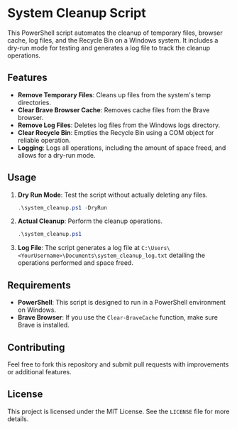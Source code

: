 # System Cleanup Script

This PowerShell script automates the cleanup of temporary files, browser cache, log files, and the Recycle Bin on a Windows system. It includes a dry-run mode for testing and generates a log file to track the cleanup operations.

## Features

- **Remove Temporary Files**: Cleans up files from the system's temp directories.
- **Clear Brave Browser Cache**: Removes cache files from the Brave browser.
- **Remove Log Files**: Deletes log files from the Windows logs directory.
- **Clear Recycle Bin**: Empties the Recycle Bin using a COM object for reliable operation.
- **Logging**: Logs all operations, including the amount of space freed, and allows for a dry-run mode.

## Usage

1. **Dry Run Mode**: Test the script without actually deleting any files.
    ```powershell
    .\system_cleanup.ps1 -DryRun
    ```

2. **Actual Cleanup**: Perform the cleanup operations.
    ```powershell
    .\system_cleanup.ps1
    ```

3. **Log File**: The script generates a log file at `C:\Users\<YourUsername>\Documents\system_cleanup_log.txt` detailing the operations performed and space freed.

## Requirements

- **PowerShell**: This script is designed to run in a PowerShell environment on Windows.
- **Brave Browser**: If you use the `Clear-BraveCache` function, make sure Brave is installed.

## Contributing

Feel free to fork this repository and submit pull requests with improvements or additional features.

## License

This project is licensed under the MIT License. See the `LICENSE` file for more details.
